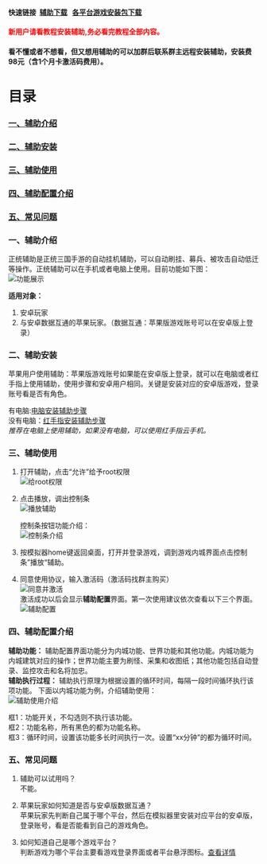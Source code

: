 #### 快速链接  [辅助下载](https://github.com/liuyong0/liuyong0.github.io/releases)   [各平台游戏安装包下载](/state.md)   
<h4 style="color:red">新用户请看教程安装辅助,务必看完教程全部内容。</h4>  
<h4>看不懂或者不想看，但又想用辅助的可以加群后联系群主远程安装辅助，安装费98元（含1个月卡激活码费用）。</h4>

# 目录
### [一、辅助介绍](#two)
### [二、辅助安装](#three)
### [三、辅助使用](#four)
### [四、辅助配置介绍](#five)
### [五、常见问题](#six)


<span id="two"> <span>
### 一、辅助介绍
正统辅助是正统三国手游的自动挂机辅助，可以自动刷挂、募兵、被攻击自动低迁等操作。正统辅助可以在手机或者电脑上使用。目前功能如下图：  
![功能展示](/imgs/功能展示.png)


**适用对象：**
1. 安卓玩家
2. 与安卓数据互通的苹果玩家。（数据互通：苹果版游戏账号可以在安卓版上登录）



<span id="three"> <span>
### 二、辅助安装
苹果用户使用辅助：苹果版游戏账号如果能在安卓版上登录，就可以在电脑或者红手指上使用辅助，使用步骤和安卓用户相同。关键是安装对应的安卓版游戏，登录账号看是否有角色。  

有电脑:[电脑安装辅助步骤](/电脑安装辅助.md)  
没有电脑：[红手指安装辅助步骤](/红手指安装辅助.md)  
*推荐在电脑上使用辅助，如果没有电脑，可以使用红手指云手机。*  

 
	

	
<span id="four"> <span>
### 三、辅助使用
1. 打开辅助，点击“允许”给予root权限  
	![给root权限](/imgs/给root权限.png) 
2. 点击播放，调出控制条  
	![播放辅助](/imgs/播放辅助.png)  
	  
	控制条按钮功能介绍：  
	![控制条介绍](/imgs/控制条介绍.png)   
	
3. 按模拟器home键返回桌面，打开并登录游戏，调到游戏内城界面点击控制条”播放“辅助。  

4. 同意使用协议，输入激活码（激活码找群主购买）  
	![同意并激活](/imgs/同意并激活.png)  
	激活成功以后会显示**辅助配置**界面。第一次使用建议依次查看以下三个界面。
	![辅助配置](imgs/辅助配置.png)

	
<span id="five"> <span>
### 四、辅助配置介绍   
**辅助功能：** 辅助配置界面功能分为内城功能、世界功能和其他功能。内城功能为内城建筑对应的操作；世界功能主要为刷怪、采集和收图纸；其他功能包括自动登录、监控攻击和名将加忠。  
**辅助执行过程：** 辅助执行原理为根据设置的循环时间，每隔一段时间循环执行该项功能。
下面以内城功能为例，介绍辅助使用：  
![辅助使用介绍](/imgs/辅助使用介绍.png)  

框1：功能开关，不勾选则不执行该功能。  
框2：功能名称，所有黑色的都为功能名称。  
框3：循环时间，设置该功能多长时间执行一次。设置“xx分钟”的都为循环时间。  



<span id="six"> <span>
### 五、常见问题  
1. 辅助可以试用吗？  
不能。  

2. 苹果玩家如何知道是否与安卓版数据互通？  
苹果玩家先判断自己属于哪个平台，然后在模拟器里安装对应平台的安卓版，登录账号，看是否能看到自己的游戏角色。  

3. 如何知道自己是哪个游戏平台？  
判断游戏为哪个平台主要看游戏登录界面或者平台悬浮图标。[查看详情](/state.md)  

	
	
	

